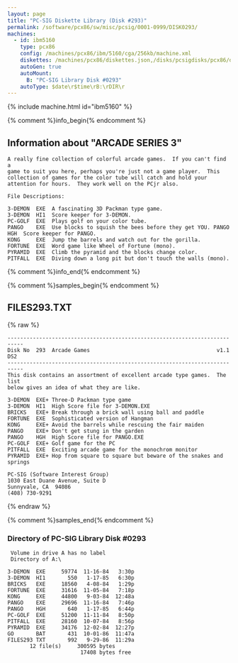 ```yaml
---
layout: page
title: "PC-SIG Diskette Library (Disk #293)"
permalink: /software/pcx86/sw/misc/pcsig/0001-0999/DISK0293/
machines:
  - id: ibm5160
    type: pcx86
    config: /machines/pcx86/ibm/5160/cga/256kb/machine.xml
    diskettes: /machines/pcx86/diskettes.json,/disks/pcsigdisks/pcx86/diskettes.json
    autoGen: true
    autoMount:
      B: "PC-SIG Library Disk #0293"
    autoType: $date\r$time\rB:\rDIR\r
---
```


{% include machine.html id="ibm5160" %}

{% comment %}info_begin{% endcomment %}

## Information about "ARCADE SERIES 3"

    A really fine collection of colorful arcade games.  If you can't find a
    game to suit you here, perhaps you're just not a game player.  This
    collection of games for the color tube will catch and hold your
    attention for hours.  They work well on the PCjr also.
    
    File Descriptions:
    
    3-DEMON  EXE  A fascinating 3D Packman type game.
    3-DEMON  HI1  Score keeper for 3-DEMON.
    PC-GOLF  EXE  Plays golf on your color tube.
    PANGO    EXE  Use blocks to squish the bees before they get YOU. PANGO
    HGH  Score keeper for PANGO.
    KONG     EXE  Jump the barrels and watch out for the gorilla.
    FORTUNE  EXE  Word game like Wheel of Fortune (mono).
    PYRAMID  EXE  Climb the pyramid and the blocks change color.
    PITFALL  EXE  Diving down a long pit but don't touch the walls (mono).
{% comment %}info_end{% endcomment %}

{% comment %}samples_begin{% endcomment %}

## FILES293.TXT

{% raw %}
```
---------------------------------------------------------------------------
Disk No  293  Arcade Games                                        v1.1 DS2
---------------------------------------------------------------------------
This disk contains an assortment of excellent arcade type games.  The list
below gives an idea of what they are like.
 
3-DEMON  EXE+ Three-D Packman type game
3-DEMON  HI1  High Score file for 3-DEMON.EXE
BRICKS   EXE+ Break through a brick wall using ball and paddle
FORTUNE  EXE  Sophisticated version of Hangman
KONG     EXE+ Avoid the barrels while rescuing the fair maiden
PANGO    EXE+ Don't get stung in the garden
PANGO    HGH  High Score file for PANGO.EXE
PC-GOLF  EXE+ Golf game for the PC
PITFALL  EXE  Exciting arcade game for the monochrom monitor
PYRAMID  EXE+ Hop from square to square but beware of the snakes and springs
 
PC-SIG (Software Interest Group)
1030 East Duane Avenue, Suite D
Sunnyvale, CA  94086
(408) 730-9291
```
{% endraw %}

{% comment %}samples_end{% endcomment %}

### Directory of PC-SIG Library Disk #0293

     Volume in drive A has no label
     Directory of A:\

    3-DEMON  EXE     59774  11-16-84   3:30p
    3-DEMON  HI1       550   1-17-85   6:30p
    BRICKS   EXE     18560   4-08-84   1:29p
    FORTUNE  EXE     31616  11-05-84   7:18p
    KONG     EXE     44800   9-03-84  12:48a
    PANGO    EXE     29696  11-16-84   7:46p
    PANGO    HGH       640   1-17-85   6:44p
    PC-GOLF  EXE     51200  11-11-84   8:50p
    PITFALL  EXE     28160  10-07-84   8:56p
    PYRAMID  EXE     34176  12-02-84  12:27p
    GO       BAT       431  10-01-86  11:47a
    FILES293 TXT       992   9-29-86  11:29a
           12 file(s)     300595 bytes
                           17408 bytes free
